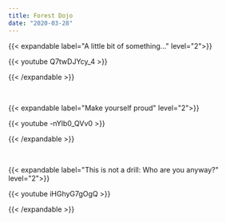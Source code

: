 ```yaml
---
title: Forest Dojo
date: "2020-03-28"
---
```


{{< expandable label="A little bit of something..." level="2">}}

{{< youtube Q7twDJYcy_4 >}}

{{< /expandable >}}

<br>

{{< expandable label="Make yourself proud" level="2">}}

{{< youtube -nYlb0_QVv0 >}}

{{< /expandable >}}

<br>

{{< expandable label="This is not a drill: Who are you anyway?" level="2">}}

{{< youtube iHGhyG7gOgQ >}}

{{< /expandable >}}